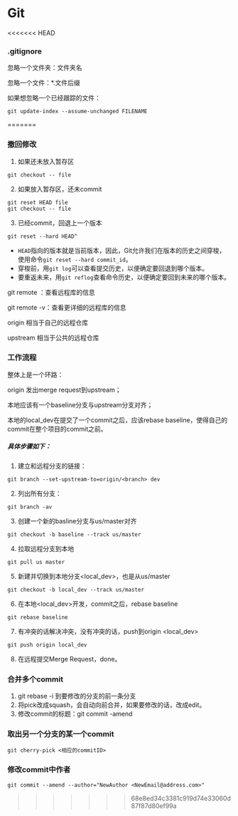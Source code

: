 # Git

<<<<<<< HEAD
### .gitignore

忽略一个文件夹：文件夹名

忽略一个文件：*.文件后缀

如果想忽略一个已经跟踪的文件：

```
git update-index --assume-unchanged FILENAME
```
=======
### 撤回修改

1. 如果还未放入暂存区

```git
git checkout -- file
```

2. 如果放入暂存区，还未commit

```
git reset HEAD file
git checkout -- file
```

3. 已经commit，回退上一个版本

```
git reset --hard HEAD^
```

- `HEAD`指向的版本就是当前版本，因此，Git允许我们在版本的历史之间穿梭，使用命令`git reset --hard commit_id`。
- 穿梭前，用`git log`可以查看提交历史，以便确定要回退到哪个版本。
- 要重返未来，用`git reflog`查看命令历史，以便确定要回到未来的哪个版本。



git remote ：查看远程库的信息

git remote -v：查看更详细的远程库的信息

origin 相当于自己的远程仓库

upstream 相当于公共的远程仓库

### 工作流程

整体上是一个环路：

origin 发出merge request到upstream；

本地应该有一个baseline分支与upstream分支对齐；

本地的local_dev在提交了一个commit之后，应该rebase baseline，使得自己的commit在整个项目的commit之前。

##### 具体步骤如下：

1. 建立和远程分支的链接：

```
git branch --set-upstream-to=origin/<branch> dev
```

2. 列出所有分支：

```
git branch -av
```

3. 创建一个新的basline分支与us/master对齐

```
git checkout -b baseline --track us/master
```

4. 拉取远程分支到本地

```
git pull us master
```

5. 新建并切换到本地分支<local_dev>，也是从us/master

```
git checkout -b local_dev --track us/master
```

6. 在本地<local_dev>开发，commit之后，rebase baseline

```
git rebase baseline
```

7. 有冲突的话解决冲突，没有冲突的话，push到origin <local_dev>

```
git push origin local_dev
```

8. 在远程提交Merge Request，done。



### 合并多个commit

1. git rebase -i 到要修改的分支的前一条分支
2. 将pick改成squash，会自动向前合并，如果要修改的话，改成edit。
3. 修改commit的标题：git commit -amend



### 取出另一个分支的某一个commit

```
git cherry-pick <相应的commitID>
```



### 修改commit中作者

```
git commit --amend --author="NewAuthor <NewEmail@address.com>"
```


>>>>>>> 68e8ed34c3381c919d74e33060d87f87d80ef99a

